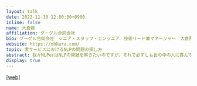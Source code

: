 ```yaml
---
layout: talk
date: 2022-11-30 12:00:00+0900
inline: false
name: 大倉務
affiliation: グーグル合同会社
bio: グーグル合同会社　シニア・スタッフ・エンジニア　技術リード兼マネージャー　大倉務
website: https://ohkura.com/
topic: 実サービスにおけるNLPの問題の探し方
abstract: 我々NLPerはNLPの問題を解きたいのですが、それで必ずしも世の中の人に喜んでもらえる(お金がもらえる)とは限りません。実際のプロジェクトを題材にしながら、解くべきNLPの問題の見つけ方についてお話しさせていただきたいと思います。
display: true
---
```


 [[web]](https://blog.google/products/search/reintroduction-googles-featured-snippets/)
